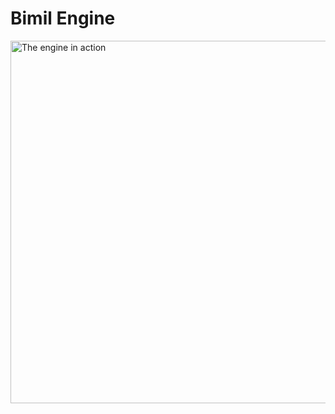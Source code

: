 # Bimil Engine

<img src="https://i.imgur.com/9JsMNZ4.png" width="580" title="The engine in action">
